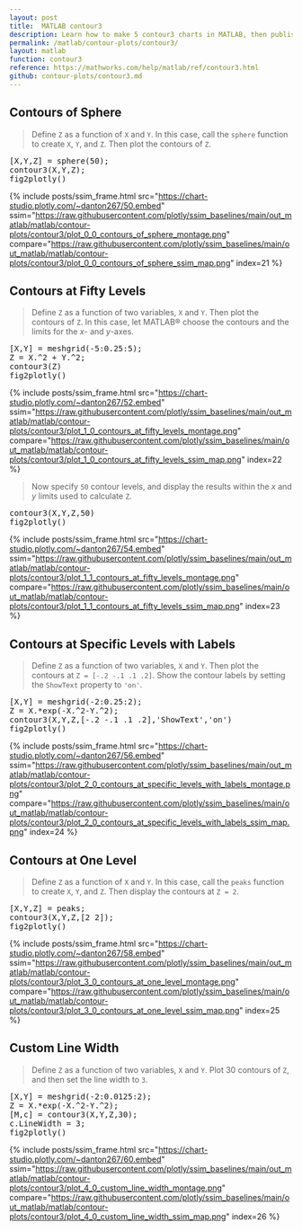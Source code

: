 ```yaml
---
layout: post
title:  MATLAB contour3
description: Learn how to make 5 contour3 charts in MATLAB, then publish them to the Web with Plotly.
permalink: /matlab/contour-plots/contour3/
layout: matlab
function: contour3
reference: https://mathworks.com/help/matlab/ref/contour3.html
github: contour-plots/contour3.md
---
```


## Contours of Sphere

> Define `Z` as a function of `X` and `Y`. In this case, call the `sphere` function to create `X`, `Y`, and `Z`. Then plot the contours of `Z`.

<pre class="mcode">[X,Y,Z] = sphere(50);
contour3(X,Y,Z);
fig2plotly()</pre>
{% include posts/ssim_frame.html 
  src="https://chart-studio.plotly.com/~danton267/50.embed" 
  ssim="https://raw.githubusercontent.com/plotly/ssim_baselines/main/out_matlab/matlab/contour-plots/contour3/plot_0_0_contours_of_sphere_montage.png" 
  compare="https://raw.githubusercontent.com/plotly/ssim_baselines/main/out_matlab/matlab/contour-plots/contour3/plot_0_0_contours_of_sphere_ssim_map.png" 
  index=21
%}



<!--------------------- EXAMPLE BREAK ------------------------->

## Contours at Fifty Levels

> Define `Z` as a function of two variables, `X` and `Y`. Then plot the contours of `Z`. In this case, let MATLAB® choose the contours and the limits for the *x*- and *y*-axes.

<pre class="mcode">[X,Y] = meshgrid(-5:0.25:5);
Z = X.^2 + Y.^2;
contour3(Z)
fig2plotly()</pre>
{% include posts/ssim_frame.html 
  src="https://chart-studio.plotly.com/~danton267/52.embed" 
  ssim="https://raw.githubusercontent.com/plotly/ssim_baselines/main/out_matlab/matlab/contour-plots/contour3/plot_1_0_contours_at_fifty_levels_montage.png" 
  compare="https://raw.githubusercontent.com/plotly/ssim_baselines/main/out_matlab/matlab/contour-plots/contour3/plot_1_0_contours_at_fifty_levels_ssim_map.png" 
  index=22
%}

> Now specify `50` contour levels, and display the results within the *x* and *y* limits used to calculate `Z`.

<pre class="mcode">contour3(X,Y,Z,50)
fig2plotly()</pre>
{% include posts/ssim_frame.html 
  src="https://chart-studio.plotly.com/~danton267/54.embed" 
  ssim="https://raw.githubusercontent.com/plotly/ssim_baselines/main/out_matlab/matlab/contour-plots/contour3/plot_1_1_contours_at_fifty_levels_montage.png" 
  compare="https://raw.githubusercontent.com/plotly/ssim_baselines/main/out_matlab/matlab/contour-plots/contour3/plot_1_1_contours_at_fifty_levels_ssim_map.png" 
  index=23
%}



<!--------------------- EXAMPLE BREAK ------------------------->

## Contours at Specific Levels with Labels

> Define `Z` as a function of two variables, `X` and `Y`. Then plot the contours at `Z = [-.2 -.1 .1 .2]`. Show the contour labels by setting the `ShowText` property to `'on'`.

<pre class="mcode">[X,Y] = meshgrid(-2:0.25:2);
Z = X.*exp(-X.^2-Y.^2);
contour3(X,Y,Z,[-.2 -.1 .1 .2],'ShowText','on')
fig2plotly()</pre>
{% include posts/ssim_frame.html 
  src="https://chart-studio.plotly.com/~danton267/56.embed" 
  ssim="https://raw.githubusercontent.com/plotly/ssim_baselines/main/out_matlab/matlab/contour-plots/contour3/plot_2_0_contours_at_specific_levels_with_labels_montage.png" 
  compare="https://raw.githubusercontent.com/plotly/ssim_baselines/main/out_matlab/matlab/contour-plots/contour3/plot_2_0_contours_at_specific_levels_with_labels_ssim_map.png" 
  index=24
%}



<!--------------------- EXAMPLE BREAK ------------------------->

## Contours at One Level

> Define `Z` as a function of `X` and `Y`. In this case, call the `peaks` function to create `X`, `Y`, and `Z`. Then display the contours at `Z = 2`.

<pre class="mcode">[X,Y,Z] = peaks;
contour3(X,Y,Z,[2 2]);
fig2plotly()</pre>
{% include posts/ssim_frame.html 
  src="https://chart-studio.plotly.com/~danton267/58.embed" 
  ssim="https://raw.githubusercontent.com/plotly/ssim_baselines/main/out_matlab/matlab/contour-plots/contour3/plot_3_0_contours_at_one_level_montage.png" 
  compare="https://raw.githubusercontent.com/plotly/ssim_baselines/main/out_matlab/matlab/contour-plots/contour3/plot_3_0_contours_at_one_level_ssim_map.png" 
  index=25
%}



<!--------------------- EXAMPLE BREAK ------------------------->

## Custom Line Width

> Define `Z` as a function of two variables, `X` and `Y`. Plot 30 contours of `Z`, and then set the line width to `3`.

<pre class="mcode">[X,Y] = meshgrid(-2:0.0125:2);
Z = X.*exp(-X.^2-Y.^2);
[M,c] = contour3(X,Y,Z,30);
c.LineWidth = 3;
fig2plotly()</pre>
{% include posts/ssim_frame.html 
  src="https://chart-studio.plotly.com/~danton267/60.embed" 
  ssim="https://raw.githubusercontent.com/plotly/ssim_baselines/main/out_matlab/matlab/contour-plots/contour3/plot_4_0_custom_line_width_montage.png" 
  compare="https://raw.githubusercontent.com/plotly/ssim_baselines/main/out_matlab/matlab/contour-plots/contour3/plot_4_0_custom_line_width_ssim_map.png" 
  index=26
%}



<!--------------------- EXAMPLE BREAK ------------------------->

